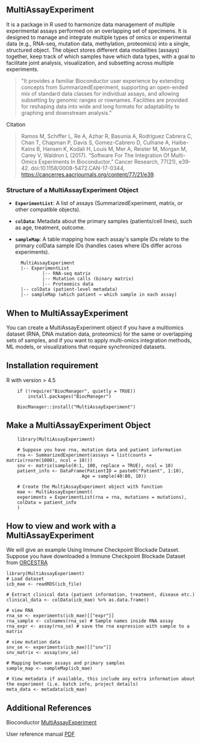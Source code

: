 
## MultiAssayExperiment
It is a package in R used to harmonize data management of multiple experimental assays performed on an overlapping set of specimens. It is designed to manage and integrate multiple types of omics or experimental data (e.g., RNA-seq, mutation data, methylation, proteomics) into a single, structured object.  The object stores different data modalities (assays) together, keep track of which samples have which data types, with a goal to facilitate joint analysis, visualization, and subsetting across multiple experiments.


> "It provides a familiar Bioconductor user experience by extending concepts from SummarizedExperiment,
> supporting an open-ended mix of standard data classes for individual assays,
> and allowing subsetting by genomic ranges or rownames. 
> Facilities are provided for reshaping data into wide and long
> formats for adaptability to graphing and downstream analysis."

Citation

> Ramos M, Schiffer L, Re A, Azhar R, Basunia A, Rodriguez Cabrera C, Chan T, Chapman P, Davis S, Gomez-Cabrero D, Culhane A, Haibe-Kains B, Hansen K, Kodali H, Louis M, Mer A, Reister M, Morgan M, Carey V, Waldron L (2017). “Software For The Integration Of Multi-Omics Experiments In Bioconductor.” Cancer Research, 77(21), e39-42. doi:10.1158/0008-5472.CAN-17-0344, https://cancerres.aacrjournals.org/content/77/21/e39. 


### Structure of a MultiAssayExperiment Object

- **`ExperimentList`**: A list of assays (SummarizedExperiment, matrix, or other compatible objects).
- **`colData`**: Metadata about the primary samples (patients/cell lines), such as age, treatment, outcome.
- **`sampleMap`**: A table mapping how each assay's sample IDs relate to the primary colData sample IDs (handles cases where IDs differ across experiments).

        MultiAssayExperiment
        |-- ExperimentList
                |-- RNA-seq matrix
                |-- Mutation calls (binary matrix)
                |-- Proteomics data
        |-- colData (patient-level metadata)
        |-- sampleMap (which patient → which sample in each assay)

## When to MultiAssayExperiment
You can create a MultiAssayExperiment object if you have a multiomics dataset (RNA, DNA mutation data, proteomics) for the same or overlapping sets of samples, and if you want to apply multi-omics integration methods, ML models, or visualizations that require synchronized datasets.


## Installation requirement
R with version > 4.5

        if (!require("BiocManager", quietly = TRUE))
            install.packages("BiocManager")

        BiocManager::install("MultiAssayExperiment")

        

## Make a MultiAssayExperiment Object

        library(MultiAssayExperiment)

        # Suppose you have rna, mutation data and patient information
        rna <- SummarizedExperiment(assays = list(counts = matrix(rnorm(1000), ncol = 10)))
        snv <- matrix(sample(0:1, 100, replace = TRUE), ncol = 10)
        patient_info <- DataFrame(PatientID = paste0("Patient", 1:10),
                                Age = sample(40:80, 10))

        # Create the MultiAssayExperiment object with function
        mae <- MultiAssayExperiment(
        experiments = ExperimentList(rna = rna, mutations = mutations),
        colData = patient_info
        )

## How to view and work with a MultiAssayExperiment 
We will give an example Using Immune Checkpoint Blockade Dataset. Suppose you have downloaded a Immune Checkpoint Blockade Dataset from [ORCESTRA](https://www.orcestra.ca/)
    
    library(MultiAssayExperiment)
    # Load dataset
    icb_mae <- readRDS(icb_file)

    # Extract clinical data (patient information, treatment, disease etc.)
    clinical_data <- colData(icb_mae) %>% as.data.frame()
  
    # view RNA
    rna_se <- experiments(icb_mae)[["expr"]]
    rna_sample <- colnames(rna_se) # Sample names inside RNA assay
    rna_expr <- assay(rna_se) # save the rna expression with sample to a matrix 
  
    # view mutation data
    snv_se <- experiments(icb_mae)[["snv"]]
    snv_matrix <- assay(snv_se)

    # Mapping between assays and primary samples
    sample_map <- sampleMap(icb_mae)

    # View metadata if available, this include any extra information about the experiment (i.e. batch info, project details)
    meta_data <- metadata(icb_mae)

## Additional References 

Bioconductor [MultiAssayExperiment](https://www.bioconductor.org/packages/release/bioc/html/MultiAssayExperiment.html)

User reference manual [PDF](https://www.bioconductor.org/packages/release/bioc/manuals/MultiAssayExperiment/man/MultiAssayExperiment.pdf)





